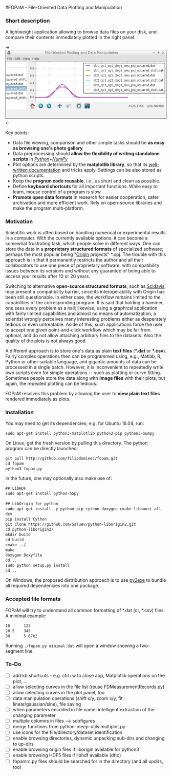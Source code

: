 #FOPaM - File-Oriented Data Plotting and Manipulation
### Short description 
A lightweight application allowing to browse data files on your disk, and compare their contents immediately plotted in the right panel.

->![a screenshot of the first test of the program](examples/screenshot.png)<-

Key points:
 * Data file viewing, comparison and other simple tasks should be **as easy as browsing one's photo gallery**
 * Data preprocessing should **allow the flexibility of writing standalone scripts** in *[Python](https://www.python.org/)*+*[NumPy](http://www.numpy.org/)*
 * Plot options are determined by the **matplotlib library**, so that its [well-written documentation](http://matplotlib.org) and tricks apply. Settings can be also stored as python scripts.
 * Keep the **program code reusable**, i.e., as short and clean as possible.
 * Define **keyboard shortcuts** for all important functions. While easy to learn, mouse control of a program is slow. 
 * **Promote open data formats** in research for easier cooperation, safer archivation and more efficient work. Rely on open-source libraries and make the program multi-platform.

### Motivation 
Scientific work is often based on handling numerical or experimental results in a computer. With the currently available options, it  can become a somewhat frustrating task, which people solve in different ways. One can store the data in a **proprietary structured formats** of specialized software; perhaps the most popular being "[Origin](http://originlab.com/) projects" \*.opj. The trouble with this approach is in that it permanently restricts the author and all their collaborators to use one piece of proprietary software, with compatibility issues between its versions and without any guarantee of being able to access your results after 10 or 20 years.

Switching to  alternative **open-source structured formats**, such as [Scidavis](http://scidavis.sourceforge.net/), may present a compatibility barrier, since its interoperability with Origin has been still questionable. In either case, the workflow remains limited to the capabilities of the corresponding program. It is said that holding a hammer, one sees every problem as a nail; likewise, using a graphical application with fairly limited capabilities and almost no means of automatization, a scientist wrongly perceives many interesting problems either as desperately tedious or even untreatable. Aside of this, such applications force the user to accept one given point-and-click workflow which may be far from optimal, and do not allow attaching arbitrary files to the datasets. Also the quality of the plots is not always good.

A different approach is to store one's data as plain **text files** (**\*.dat** or **\*.csv**). Fairly complex operations then can be programmed using, e.g., Matlab, R, Python or other suitable language, and gigantic amounts of data can be processed in a single batch. However, it is inconvenient to repeatedly write own scripts even for simple operations -- such as plotting or curve fitting. Sometimes people store the data along with **image files** with their plots, but again, the repeated plotting can be tedious.

FOPaM resolves this problem by allowing the user to **view plain text files** rendered immediately as plots.


### Installation 

You may need to get its dependencies; e.g. for Ubuntu 16.04, run:

    sudo apt-get install python3-matplotlib python3-pip python3-numpy 
    
On Linux, get the fresh version by pulling this directory. The python program can be directly launched: 

    git pull http://github.com/filipdominec/fopam.git
    cd fopam
    python3 fopam.py

In the future, one may optionally also make use of:

    ## LibHDF
    sudo apt-get install python-h5py
    
	## LibOrigin for python
	sudo apt-get install -y python-pip cython doxygen cmake libboost-all-dev
	pip install Cython
	git clone https://github.com/Saluev/python-liborigin2.git
	cd python-liborigin2/
	mkdir build
	cd build
	cmake ../
	make
	doxygen Doxyfile
	cd ..
	sudo python setup.py install
	cd ..

On Windows, the proposed distribution approach is to use [py2exe](http://matplotlib.org/) to bundle all required dependencies into one package.

### Accepted file formats 
FOPaM will try to understand all common formatting of *.dat (or, *.csv) files. A minimal example:

    10      123
    20.5    345
    30      5.67e2

Running `./fopam.py minimal.dat` will open a window showing a two-segment line.


### To-Do 

 * [ ] add kb shortcuts - e.g. ctrl+w to close app, Matplotlib operations on the plot, ...
 * [ ] allow selecting curves in the file list (reuse FDMeasurementRecords.py)
 * [ ] allow selecting curves in the plot panel, too
 * [ ] data manipulation operations (shift x/y, zoom x/y, fit linear/gaussian/sine), file saving
 * [ ] when parameters encoded in file name: intelligent extraction of the changing parameter
 * [ ] multiple columns in files --> subfigures
 * [ ] merge functions from python-meep-utils:multiplot.py
 * [ ] use icons for the file/directory/dataset identification
 * [ ] enable browsing directories, dynamic unpacking sub-dirs and changing to up-dirs
 * [ ] enable browsing origin files if liborigin available for python3
 * [ ] enable browsing HDF5 files if libhdf available (dtto)
 * [ ] fopamrc.py files should be searched for in the directory (and all updirs, too)
